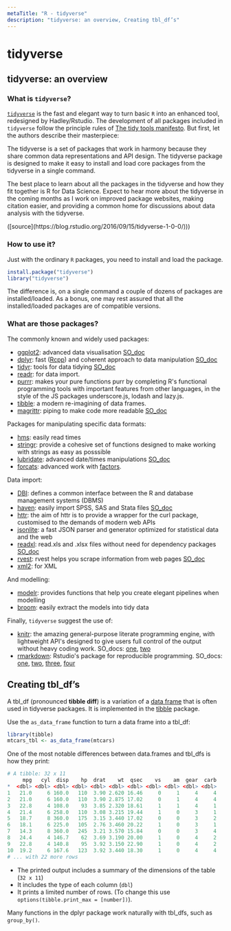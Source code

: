 ```yaml
---
metaTitle: "R - tidyverse"
description: "tidyverse: an overview, Creating tbl_df’s"
---
```


# tidyverse



## tidyverse: an overview


### What is `tidyverse`?

[`tidyverse`](https://github.com/tidyverse) is the fast and elegant way to turn basic `R` into an enhanced tool, redesigned by Hadley/Rstudio. The development of all packages included in `tidyverse` follow the principle rules of [The tidy tools manifesto](https://mran.microsoft.com/web/packages/tidyverse/vignettes/manifesto.html). But first, let the authors describe their masterpiece:

> 
<p>The tidyverse is a set of packages that work in harmony because they
share common data representations and API design. The tidyverse
package is designed to make it easy to install and load core packages
from the tidyverse in a single command.</p>
<p>The best place to learn about all the packages in the tidyverse and
how they fit together is R for Data Science. Expect to hear more about
the tidyverse in the coming months as I work on improved package
websites, making citation easier, and providing a common home for
discussions about data analysis with the tidyverse.</p>
([source](https://blog.rstudio.org/2016/09/15/tidyverse-1-0-0/)))


### How to use it?

Just with the ordinary `R` packages, you need to install and load the package.

```r
install.package("tidyverse")
library("tidyverse")

```

The difference is, on a single command a couple of dozens of packages are installed/loaded. As a bonus, one may rest assured that all the installed/loaded packages are of compatible versions.

### What are those packages?

The commonly known and widely used packages:

- [ggplot2](http://ggplot2.org/): advanced data visualisation [SO_doc](http://stackoverflow.com/documentation/r/1334)
- [dplyr](https://github.com/hadley/dplyr): fast ([Rcpp](http://stackoverflow.com/documentation/r/1404)) and coherent approach to data manipulation [SO_doc](http://stackoverflow.com/documentation/r/4250)
- [tidyr](https://github.com/tidyverse/tidyr): tools for data tidying [SO_doc](http://stackoverflow.com/documentation/r/2904)
- [readr](https://github.com/tidyverse/readr): for data import.
- [purrr](https://github.com/hadley/purrr): makes your pure functions purr by completing R's functional programming tools with important features from other languages, in the style of the JS packages underscore.js, lodash and lazy.js.
- [tibble](https://github.com/tidyverse/tibble): a modern re-imagining of data frames.
- [magrittr](https://github.com/tidyverse/magrittr): piping to make code more readable [SO_doc](http://stackoverflow.com/documentation/r/652)

Packages for manipulating specific data formats:

- [hms](https://github.com/rstats-db/hms): easily read times
- [stringr](https://github.com/tidyverse/stringr): provide a cohesive set of functions designed to make working with strings as easy as posssible
- [lubridate](https://github.com/hadley/lubridate): advanced date/times manipulations [SO_doc](http://stackoverflow.com/documentation/r/2496)
- [forcats](https://github.com/tidyverse/forcats): advanced work with [factors](http://stackoverflow.com/documentation/r/1104).

Data import:

- [DBI](https://github.com/rstats-db/DBI): defines a common interface between the R and database management systems (DBMS)
- [haven](https://github.com/tidyverse/haven): easily import SPSS, SAS and Stata files [SO_doc](http://stackoverflow.com/documentation/r/5536/i-o-for-foreign-tables-excel-sas-spss-stata/4824/read-and-write-stata-spss-and-sas-files#t=201611211701173991879)
- [httr](https://github.com/hadley/httr/): the aim of httr is to provide a wrapper for the curl package, customised to the demands of modern web APIs
- [jsonlite](https://github.com/jeroenooms/jsonlite): a fast JSON parser and generator optimized for statistical data and the web
- [readxl](https://github.com/hadley/readxl): read.xls and .xlsx files without need for dependency packages [SO_doc](http://stackoverflow.com/documentation/r/5536/i-o-for-foreign-tables-excel-sas-spss-stata/4445/importing-excel-files#t=201611211701173991879)
- [rvest](https://github.com/hadley/rvest): rvest helps you scrape information from web pages [SO_doc](http://stackoverflow.com/documentation/r/2890)
- [xml2](https://github.com/hadley/xml2): for XML

And modelling:

- [modelr](https://github.com/hadley/modelr): provides functions that help you create elegant pipelines when modelling
- [broom](https://github.com/tidyverse/broom): easily extract the  models into tidy data

Finally, `tidyverse` suggest the use of:

- [knitr](https://github.com/yihui/knitr): the amazing general-purpose literate programming engine, with lightweight API's designed to give users full control of the output without heavy coding work. SO_docs: [one](http://stackoverflow.com/documentation/r/5894), [two](http://stackoverflow.com/documentation/r/4334)
- [rmarkdown](http://rmarkdown.rstudio.com/): Rstudio's package for reproducible programming. SO_docs: [one](http://stackoverflow.com/documentation/r/589), [two](http://stackoverflow.com/documentation/r/7606), [three](http://stackoverflow.com/documentation/r/4087), [four](http://stackoverflow.com/documentation/r/4572)



## Creating tbl_df’s


A tbl_df (pronounced **tibble diff**) is a variation of a [data frame](http://stackoverflow.com/documentation/r/438/data-frames#t=201607211323113518979) that is often used in tidyverse packages. It is implemented in the [tibble](https://cran.r-project.org/package=tibble) package.

Use the `as_data_frame` function to turn a data frame into a tbl_df:

```r
library(tibble)
mtcars_tbl <- as_data_frame(mtcars)

```

One of the most notable differences between data.frames and tbl_dfs is how they print:

```r
# A tibble: 32 x 11
     mpg   cyl  disp    hp  drat    wt  qsec    vs    am  gear  carb
*  <dbl> <dbl> <dbl> <dbl> <dbl> <dbl> <dbl> <dbl> <dbl> <dbl> <dbl>
1   21.0     6 160.0   110  3.90 2.620 16.46     0     1     4     4
2   21.0     6 160.0   110  3.90 2.875 17.02     0     1     4     4
3   22.8     4 108.0    93  3.85 2.320 18.61     1     1     4     1
4   21.4     6 258.0   110  3.08 3.215 19.44     1     0     3     1
5   18.7     8 360.0   175  3.15 3.440 17.02     0     0     3     2
6   18.1     6 225.0   105  2.76 3.460 20.22     1     0     3     1
7   14.3     8 360.0   245  3.21 3.570 15.84     0     0     3     4
8   24.4     4 146.7    62  3.69 3.190 20.00     1     0     4     2
9   22.8     4 140.8    95  3.92 3.150 22.90     1     0     4     2
10  19.2     6 167.6   123  3.92 3.440 18.30     1     0     4     4
# ... with 22 more rows

```


- The printed output includes a summary of the dimensions of the table (`32 x 11`)
- It includes the type of each column (`dbl`)
- It prints a limited number of rows. (To change this use `options(tibble.print_max = [number])`).

Many functions in the dplyr package work naturally with tbl_dfs, such as `group_by()`.

